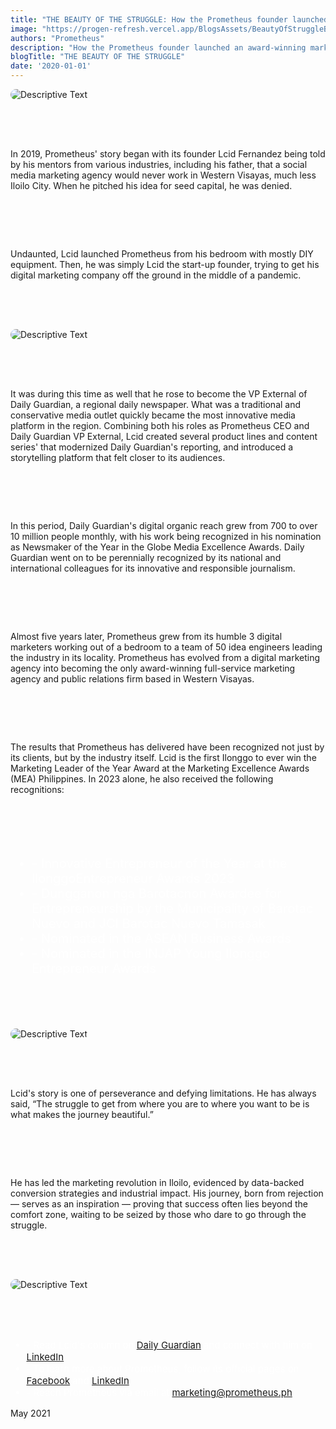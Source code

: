 ```yaml
---
title: "THE BEAUTY OF THE STRUGGLE: How the Prometheus founder launched an award-winning marketing rocketship from a small bedroom"
image: "https://progen-refresh.vercel.app/BlogsAssets/BeautyOfStruggleBlogs/InterstellarGroupPhoto.webp"
authors: "Prometheus"
description: "How the Prometheus founder launched an award-winning marketing rocketship from a small bedroom"
blogTitle: "THE BEAUTY OF THE STRUGGLE"
date: '2020-01-01'
---
```


<div style="display: flex;
    flex-direction: column;
    gap: 4rem;
    "
    >
<img src="/BlogsAssets/BeautyOfStruggleBlogs/InterstellarGroupPhoto.webp" alt="Descriptive Text" style="border-radius: 15px;">

<p className="text-[#FFFFFF] sm:text-[28px] pb-5  sm:pb-10 ">
  In 2019, Prometheus' story began with its founder Lcid Fernandez being told by his mentors from various industries, including his father, that a social media marketing agency would never work in Western Visayas, much less Iloilo City. When he pitched his idea for seed capital, he was denied.
</p>

<p className="text-[#FFFFFF] sm:text-[28px] pb-5  sm:pb-10 ">
  Undaunted, Lcid launched Prometheus from his bedroom with mostly DIY equipment. Then, he was simply Lcid the start-up founder, trying to get his digital marketing company off the ground in the middle of a pandemic.
</p>

<img src="/BlogsAssets/BeautyOfStruggleBlogs/LCIDANDGINO2.webp" alt="Descriptive Text" style="border-radius: 15px;">

<p className="text-[#FFFFFF] sm:text-[28px] pb-5  sm:pb-10  ">
  It was during this time as well that he rose to become the VP External of Daily Guardian, a regional daily newspaper. What was a traditional and conservative media outlet quickly became the most innovative media platform in the region. Combining both his roles as Prometheus CEO and Daily Guardian VP External, Lcid created several product lines and content series' that modernized Daily Guardian's reporting, and introduced a storytelling platform that felt closer to its audiences.
</p>

<p className="text-[#FFFFFF] sm:text-[28px] pb-5  sm:pb-10  ">
  In this period, Daily Guardian's digital organic reach grew from 700 to over 10 million people monthly, with his work being recognized in his nomination as Newsmaker of the Year in the Globe Media Excellence Awards. Daily Guardian went on to be perennially recognized by its national and international colleagues for its innovative and responsible journalism.
</p>

<p className="text-[#FFFFFF] sm:text-[28px] pb-5  sm:pb-10  ">
  Almost five years later, Prometheus grew from its humble 3 digital marketers working out of a bedroom to a team of 50 idea engineers leading the industry in its locality. Prometheus has evolved from a digital marketing agency into becoming the only award-winning full-service marketing agency and public relations firm based in Western Visayas.
</p>

<p className="text-[#FFFFFF] sm:text-[28px] pb-5  sm:pb-10  ">
  The results that Prometheus has delivered have been recognized not just by its clients, but by the industry itself. Lcid is the first Ilonggo to ever win the Marketing Leader of the Year Award at the Marketing Excellence Awards (MEA) Philippines. In 2023 alone, he also received the following recognitions:
</p>

<ul style="color: white; font-size: 20px">
<li> - Innovative Entrepreneur of the Year at the IlonggoEntrepreneur Awards 2023 </li>
<li> - Dungganon nga Barotacnon Awardee for Entrepreneurship by the Municipality of Barotac Nuevo and JCI Barotac Nuevo Tamasak </li>
<li> - Nominated in the ASEAN Business Awards</li> 
<li> - Nominated in the INJAP Young Ilonggo Entrepreneur Awards </li>
</ul>
<div className="w-full pb-10  flex justify-center items-center ">
<img src="/BlogsAssets/BeautyOfStruggleBlogs/Lcidtrophy2.webp" alt="Descriptive Text" style="border-radius: 15px;" className="w-[600px]">
</div>
<p className="text-[#FFFFFF] sm:text-[28px] pb-5  sm:pb-10 ">
  Lcid's story is one of perseverance and defying limitations. He has always said, “The struggle to get from where you are to where you want to be is what makes the journey beautiful.”
</p>

<p className="text-[#FFFFFF] sm:text-[28px] pb-5  sm:pb-10 ">
  He has led the marketing revolution in Iloilo, evidenced by data-backed conversion strategies and industrial impact. His journey, born from rejection — serves as an inspiration — proving that success often lies beyond the comfort zone, waiting to be seized by those who dare to go through the struggle.
</p>

<img src="/BlogsAssets/BeautyOfStruggleBlogs/PrometheusMothership2.webp" alt="Descriptive Text" style="border-radius: 15px;">

<div style="color: white; font-size: 15px; display: flex; flex-direction: column;  gap: 3.5rem; ">
<ul className="text-[#FFFFFF]  sm:text-[15px] flex flex-col gap-5  ">
<li className="text-[#FFFFFF]   sm:text-[15px]  "> -  Read Lcid's column on <a href="https://dailyguardian.com.ph/category/opinion/prometheus/" className="text-blue-500">Daily Guardian</a> and connect with him on <a href="https://ph.linkedin.com/in/lcidfernandez" className="text-blue-500">LinkedIn</a>. </li>
<li className="text-[#FFFFFF]   sm:text-[15px]  "> - To learn more about Prometheus, follow its official pages on <a href="https://www.facebook.com/PrometheusPr" className="text-blue-500">Facebook</a> and <a href="https://www.linkedin.com/company/prometheusph/" className="text-blue-500">LinkedIn</a>. </li>
<li className="text-[#FFFFFF] sm:text-[15px]  "> - Reach Prometheus via email at <a href="mailto:marketing@prometheus.ph" className="text-blue-500">marketing@prometheus.ph</a>.</li>

</ul>
 
</div>
<!-- <meta name="author" content="Prometheus" />
<meta name="publish_date" property="og:publish_date" content="2024-05-09"> -->
</div>
<time datetime="2021-05-23">May 2021</time>

